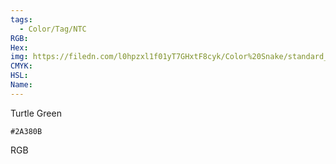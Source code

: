 ```yaml
---
tags:
  - Color/Tag/NTC
RGB:
Hex:
img: https://filedn.com/l0hpzxl1f01yT7GHxtF8cyk/Color%20Snake/standard_csv_to_svg//2A380B.svg
CMYK:
HSL:
Name:
---
```

Turtle Green
```palette
#2A380B
```
RGB
